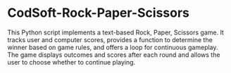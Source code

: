 # CodSoft-Rock-Paper-Scissors


This Python script implements a text-based Rock, Paper, Scissors game. It tracks user and computer scores, provides a function to determine the winner based on game rules, and offers a loop for continuous gameplay. The game displays outcomes and scores after each round and allows the user to choose whether to continue playing.
